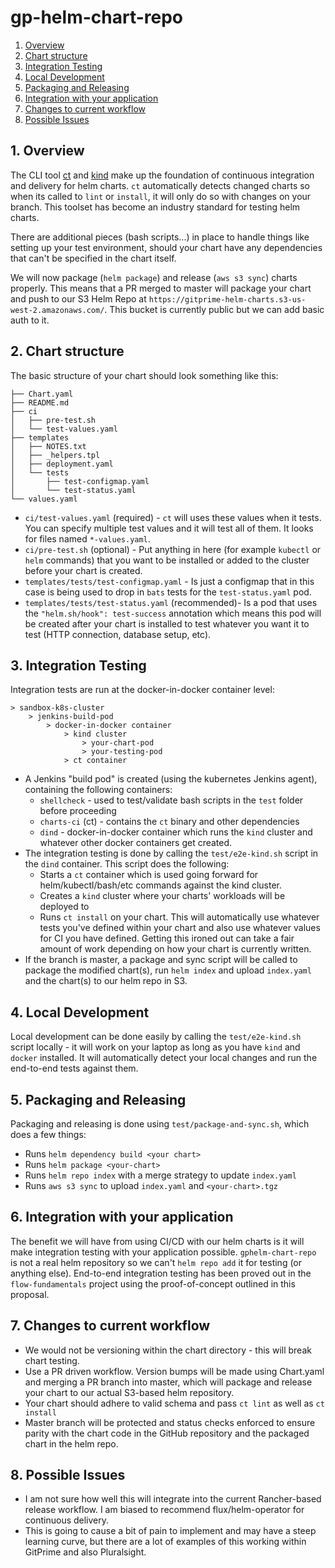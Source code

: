 # gp-helm-chart-repo

<!-- vscode-markdown-toc -->
1. [Overview](#Overview)
2. [Chart structure](#Chartstructure)
3. [Integration Testing](#IntegrationTesting)
4. [Local Development](#LocalDevelopment)
5. [Packaging and Releasing](#PackagingandReleasing)
6. [Integration with your application](#Integrationwithyourapplication)
7. [Changes to current workflow](#Changestocurrentworkflow)
8. [Possible Issues](#PossibleIssues)

<!-- vscode-markdown-toc-config
	numbering=true
	autoSave=true
	/vscode-markdown-toc-config -->
<!-- /vscode-markdown-toc -->
##  1. <a name='Overview'></a>Overview
The CLI tool [ct](https://github.com/helm/chart-testing) and [kind](https://github.com/kubernetes-sigs/kind) make up the foundation of continuous integration and delivery for helm charts. `ct` automatically detects changed charts so when its called to `lint` or `install`, it will only do so with changes on your branch. This toolset has become an industry standard for testing helm charts.

There are additional pieces (bash scripts...) in place to handle things like setting up your test environment, should your chart have any dependencies that can't be specified in the chart itself.

We will now package (`helm package`) and release (`aws s3 sync`) charts properly. This means that a PR merged to master will package your chart and push to our S3 Helm Repo at `https://gitprime-helm-charts.s3-us-west-2.amazonaws.com/`. This bucket is currently public but we can add basic auth to it.

##  2. <a name='Chartstructure'></a>Chart structure

The basic structure of your chart should look something like this:
```
├── Chart.yaml
├── README.md
├── ci
│   ├── pre-test.sh
│   └── test-values.yaml
├── templates
│   ├── NOTES.txt
│   ├── _helpers.tpl
│   ├── deployment.yaml
│   └── tests
│       ├── test-configmap.yaml
│       └── test-status.yaml
└── values.yaml
```

- `ci/test-values.yaml` (required) - `ct` will uses these values when it tests. You can specify multiple test values and it will test all of them. It looks for files named `*-values.yaml`.
- `ci/pre-test.sh` (optional) - Put anything in here (for example `kubectl` or `helm` commands) that you want to be installed or added to the cluster before your chart is created.
- `templates/tests/test-configmap.yaml` - Is just a configmap that in this case is being used to drop in `bats` tests for the `test-status.yaml` pod.
- `templates/tests/test-status.yaml` (recommended)- Is a pod that uses the `"helm.sh/hook": test-success` annotation which means this pod will be created after your chart is installed to test whatever you want it to test (HTTP connection, database setup, etc).

##  3. <a name='IntegrationTesting'></a>Integration Testing
Integration tests are run at the docker-in-docker container level:

    > sandbox-k8s-cluster
        > jenkins-build-pod
            > docker-in-docker container
                > kind cluster
                    > your-chart-pod
                    > your-testing-pod
                > ct container

- A Jenkins "build pod" is created (using the kubernetes Jenkins agent), containing the following containers:
    - `shellcheck` - used to test/validate bash scripts in the `test` folder before proceeding
    - `charts-ci` (ct) - contains the `ct` binary and other dependencies
    - `dind` - docker-in-docker container which runs the `kind` cluster and whatever other docker containers get created.
- The integration testing is done by calling the `test/e2e-kind.sh` script in the `dind` container. This script does the following:
    - Starts a `ct` container which is used going forward for helm/kubectl/bash/etc commands against the kind cluster.
    - Creates a `kind` cluster where your charts' workloads will be deployed to
    - Runs `ct install` on your chart. This will automatically use whatever tests you've defined within your chart and also use whatever values for CI you have defined. Getting this ironed out can take a fair amount of work depending on how your chart is currently written.
- If the branch is master, a package and sync script will be called to package the modified chart(s), run `helm index` and upload `index.yaml` and the chart(s) to our helm repo in S3.

##  4. <a name='LocalDevelopment'></a>Local Development
Local development can be done easily by calling the `test/e2e-kind.sh` script locally - it will work on your laptop as long as you have `kind` and `docker` installed. It will automatically detect your local changes and run the end-to-end tests against them.

##  5. <a name='PackagingandReleasing'></a>Packaging and Releasing
Packaging and releasing is done using `test/package-and-sync.sh`, which does a few things:
- Runs `helm dependency build <your chart>`
- Runs `helm package <your-chart>`
- Runs `helm repo index` with a merge strategy to update `index.yaml`
- Runs `aws s3 sync` to upload `index.yaml` and `<your-chart>.tgz`

##  6. <a name='Integrationwithyourapplication'></a>Integration with your application

The benefit we will have from using CI/CD with our helm charts is it will make integration testing with your application possible. `gphelm-chart-repo` is not a real helm repository so we can't `helm repo add` it for testing (or anything else). End-to-end integration testing has been proved out in the `flow-fundamentals` project using the proof-of-concept outlined in this proposal.

##  7. <a name='Changestocurrentworkflow'></a>Changes to current workflow
- We would not be versioning within the chart directory - this will break chart testing.
- Use a PR driven workflow. Version bumps will be made using Chart.yaml and merging a PR branch into master, which will package and release your chart to our actual S3-based helm repository.
- Your chart should adhere to valid schema and pass `ct lint` as well as `ct install`
- Master branch will be protected and status checks enforced to ensure parity with the chart code in the GitHub repository and the packaged chart in the helm repo.

##  8. <a name='PossibleIssues'></a>Possible Issues

- I am not sure how well this will integrate into the current Rancher-based release workflow. I am biased to recommend flux/helm-operator for continuous delivery.
- This is going to cause a bit of pain to implement and may have a steep learning curve, but there are a lot of examples of this working within GitPrime and also Pluralsight.